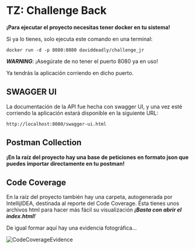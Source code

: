 # TZ: Challenge Back
**¡Para ejecutar el proyecto necesitas tener docker en tu sistema!**

Si ya lo tienes, solo ejecuta este comando en una terminal:

```
docker run -d -p 8080:8080 daviddeadly/challenge_jr
```
**_WARNING_**: ¡Asegúrate de no tener el puerto 8080 ya en uso!

Ya tendrás la aplicación corriendo en dicho puerto.

## SWAGGER UI

La documentación de la API fue hecha con swagger UI, y una vez esté corriendo la aplicación estará disponible en la siguiente URL:
```
http://localhost:8080/swagger-ui.html
```

## Postman Collection

__¡En la raíz del proyecto hay una base de peticiones en formato json que puedes importar directamente en tu postman!__


## Code Coverage
En la raíz del proyecto también hay una carpeta, autogenerada por IntellijIDEA, destinada al reporte del Code Coverage.
Ésta tienes unos archivos html para hacer más fácil su visualización **_¡Basta con abrir el index.html!_**

De igual formar aquí hay una evidencia fotográfica...


![CodeCoverageEvidence](https://user-images.githubusercontent.com/88601542/213623354-8607f035-f0f0-42ff-8d24-3a24a8d87b95.png)



